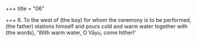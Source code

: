 +++
title = "06"

+++
6. To the west of (the boy) for whom the ceremony is to be performed, (the father) stations himself and pours cold and warm water together with (the words), 'With warm water, O Vāyu, come hither!'
